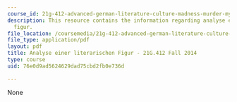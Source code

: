 ```yaml
---
course_id: 21g-412-advanced-german-literature-culture-madness-murder-mysteries-fall-2014
description: This resource contains the information regarding analyse einer literarischen
  figur.
file_location: /coursemedia/21g-412-advanced-german-literature-culture-madness-murder-mysteries-fall-2014/76e0d9ad5624629dad75cbd2fb0e736d_MIT21G_412F14_Wk2-3_brain.pdf
file_type: application/pdf
layout: pdf
title: Analyse einer literarischen Figur - 21G.412 Fall 2014
type: course
uid: 76e0d9ad5624629dad75cbd2fb0e736d

---
```

None